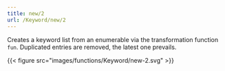 ```yaml
---
title: new/2
url: /Keyword/new/2
---
```



Creates a keyword list from an enumerable via the transformation function `fun`.
Duplicated entries are removed, the latest one prevails.

{{< figure src="images/functions/Keyword/new-2.svg" >}}

